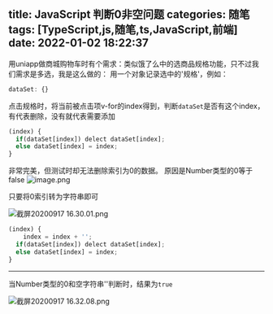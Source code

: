 title: JavaScript 判断0非空问题
categories: 随笔
tags: [TypeScript,js,随笔,ts,JavaScript,前端]
date: 2022-01-02 18:22:37
---
用uniapp做商城购物车时有个需求：类似饿了么中的选商品规格功能，只不过我们需求是多选，我是这么做的：
用一个对象记录选中的'规格'，例如：
```javascript
dataSet: {}
```
点击规格时，将当前被点击项v-for的index得到，判断`dataSet`是否有这个index，有代表删除，没有就代表需要添加
```javascript
(index) {
  if(dataSet[index]) delect dataSet[index];
  else dataSet[index] = index;
}
```
非常完美，但测试时却无法删除索引为0的数据。
原因是Number类型的0等于false
![image.png](http://qiniu-note-image.ctong.top/note/images/202112271117895.png)

只要将0索引转为字符串即可

![截屏20200917 16.30.01.png](http://qiniu-note-image.ctong.top/note/images/202112271117211.png)

```javascript
(index) {
	index = index + '';
  if(dataSet[index]) delect dataSet[index];
  else dataSet[index] = index;
}
```

---

当Number类型的0和空字符串''判断时，结果为`true`

![截屏20200917 16.32.08.png](http://qiniu-note-image.ctong.top/note/images/202112271117275.png)
